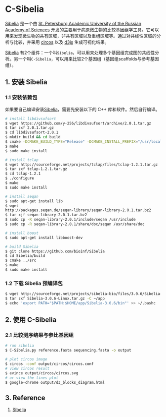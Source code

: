 # C-Sibelia

[Sibelia][] 是一个由 [St. Petersburg Academic University of the Russian Academy of Sciences][] 开发的主要用于病原微生物的比较基因组学工具。它可以用来发现微生物的共有区域，非共有区域以及重组区域等。通过对共线性区域的分析与比较，并采用 [circos][] 以及 [d3js][] 生成可视化结果。

[Sibelia][] 有2个组件：一个叫`Sibelia`，可以用来处理多个基因组完成图的共线性分析。另一个叫`C-Sibelia`，可以用来比较2个基因组（基因组scaffolds与参考基因组）。

## 1. 安装 Sibelia

### 1.1 安装依赖包

如果要自己编译安装[Sibelia][]，需要先安装以下的 C++ 库和软件。然后自行编译。

```bash
# install libdivsufsort
$ wget https://github.com/y-256/libdivsufsort/archive/2.0.1.tar.gz
$ tar zxf 2.0.1.tar.gz
$ cd libdivsufsort-2.0.1
$ mkdir build && cd build
$ cmake -DCMAKE_BUILD_TYPE="Release" -DCMAKE_INSTALL_PREFIX="/usr/local" ..
$ make
$ sudo make install

# install tclap
$ wget http://sourceforge.net/projects/tclap/files/tclap-1.2.1.tar.gz
$ tar zxf tclap-1.2.1.tar.gz
$ cd tclap-1.2.1
$ ./configure
$ make
$ sudo make install

# install seqan
$ sudo apt-get install lib
$ wget
http://packages.seqan.de/seqan-library/seqan-library-2.0.1.tar.bz2
$ tar xjf seqan-library-2.0.1.tar.bz2
$ sudo cp -R seqan-library-2.0.1/include/seqan /usr/include
$ sudo cp -R seqan-library-2.0.1/share/doc/seqan /usr/share/doc

# install boost
$ sudo apt-get install libboost-dev

# build Sibelia
$ git clone https://github.com/bioinf/Sibelia
$ cd Sibelia/build
$ cmake ../src
$ make
$ sudo make install
```

### 1.2 下载 Sibelia 预编译包

```bash
$ wget http://sourceforge.net/projects/sibelia-bio/files/3.0.6/Sibelia-3.0.6-Linux.tar.gz
$ tar zxf Sibelia-3.0.6-Linux.tar.gz -C ~/app
$ echo 'export PATH="$PATH:$HOME/app/Sibelia-3.0.6/bin"' >> ~/.bashc
```

## 2. 使用 C-Sibelia

### 2.1 比较测序结果与参比基因组

```bash
# run sibelia
$ C-Sibelia.py reference.fasta sequencing.fasta -o output

# plot circos image
$ circos -conf output/circos/circos.conf
# view circos result
$ evince output/circos/circos.svg
# or view the lines plot
$ google-chrome output/d3_blocks_diagram.html
```

## 3. Reference

1. [Sibelia](http://bioinf.spbau.ru/sibelia)


[Sibelia]: http://bioinf.spbau.ru/sibelia
[St. Petersburg Academic University of the Russian Academy of Sciences]: http://spbau.ru
[circos]: http://circos.ca
[d3js]: http://d3js.org
